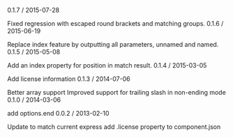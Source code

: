 0.1.7 / 2015-07-28

Fixed regression with escaped round brackets and matching groups.
0.1.6 / 2015-06-19

Replace index feature by outputting all parameters, unnamed and named.
0.1.5 / 2015-05-08

Add an index property for position in match result.
0.1.4 / 2015-03-05

Add license information
0.1.3 / 2014-07-06

Better array support
Improved support for trailing slash in non-ending mode
0.1.0 / 2014-03-06

add options.end
0.0.2 / 2013-02-10

Update to match current express
add .license property to component.json
